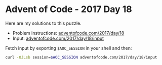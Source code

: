 # Advent of Code - 2017 Day 18
Here are my solutions to this puzzle.

* Problem instructions: [adventofcode.com/2017/day/18](https://adventofcode.com/2017/day/18)
* Input: [adventofcode.com/2017/day/18/input](https://adventofcode.com/2017/day/18/input)

Fetch input by exporting `$AOC_SESSION` in your shell and then:
```bash
curl -OJLsb session=$AOC_SESSION adventofcode.com/2017/day/18/input
```
